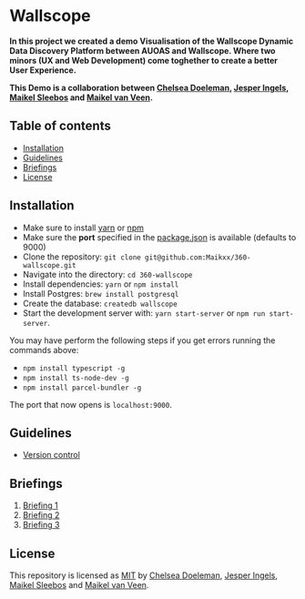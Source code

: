 # Wallscope

**In this project we created a demo Visualisation of the Wallscope Dynamic Data Discovery Platform between AUOAS and Wallscope. Where two minors (UX and Web Development) come toghether to create a better User Experience.**

**This Demo is a collaboration between [Chelsea Doeleman](https://github.com/ChelseaDoeleman), [Jesper Ingels](https://github.com/JesperIngels), [Maikel Sleebos](https://github.com/Senpaizuri) and [Maikel van Veen](https://github.com/maikxx).**

## Table of contents

* [Installation](#Installation)
* [Guidelines](#Guidelines)
* [Briefings](#Briefings)
* [License](#License)

## Installation

* Make sure to install [yarn](https://yarnpkg.com/en/) or [npm](https://www.npmjs.com)
* Make sure the **port** specified in the [package.json](package.json) is available (defaults to 9000)
* Clone the repository: `git clone git@github.com:Maikxx/360-wallscope.git`
* Navigate into the directory: `cd 360-wallscope`
* Install dependencies: `yarn` or `npm install`
* Install Postgres: `brew install postgresql`
* Create the database: `createdb wallscope`
* Start the development server with: `yarn start-server` or `npm run start-server`.

You may have perform the following steps if you get errors running the commands above:

* `npm install typescript -g`
* `npm install ts-node-dev -g`
* `npm install parcel-bundler -g`

The port that now opens is `localhost:9000`.

## Guidelines

* [Version control](./docs/guidelines/VERSION_CONTROL.md)

## Briefings

1. [Briefing 1](./docs/BRIEFING_1.md)
2. [Briefing 2](./docs/BRIEFING_2_WALLSCOPE.md)
3. [Briefing 3](./docs/BRIEFING_3.md)

## License

This repository is licensed as [MIT](LICENSE) by [Chelsea Doeleman](https://github.com/ChelseaDoeleman), [Jesper Ingels](https://github.com/JesperIngels), [Maikel Sleebos](https://github.com/Senpaizuri) and [Maikel van Veen](https://github.com/maikxx).